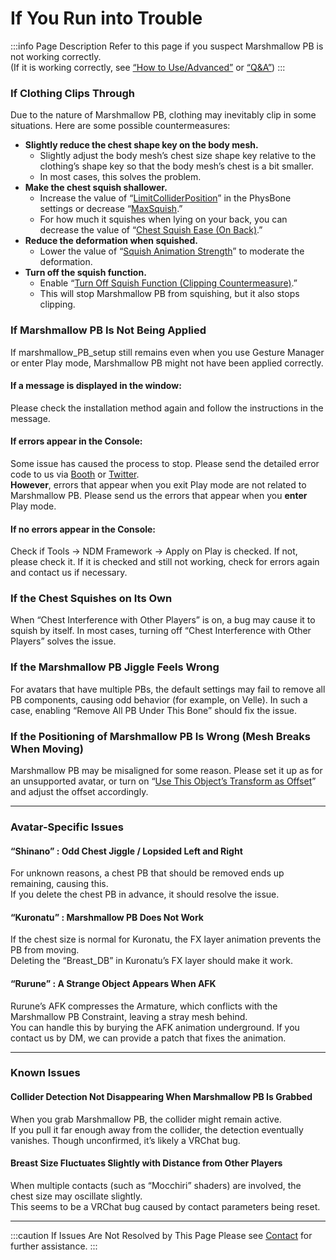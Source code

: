 
# If You Run into Trouble

:::info Page Description
Refer to this page if you suspect Marshmallow PB is not working correctly.  
(If it is working correctly, see [“How to Use/Advanced”](https://wataame89.github.io/documents-wataameya/marshmallowPB/howtouse/addition) or [“Q&A”](https://wataame89.github.io/documents-wataameya/marshmallowPB/qa))
:::

### If Clothing Clips Through

Due to the nature of Marshmallow PB, clothing may inevitably clip in some situations. Here are some possible countermeasures:

- **Slightly reduce the chest shape key on the body mesh.**
  - Slightly adjust the body mesh’s chest size shape key relative to the clothing’s shape key so that the body mesh’s chest is a bit smaller.
  - In most cases, this solves the problem.
- **Make the chest squish shallower.**
  - Increase the value of “[LimitColliderPosition](https://wataame89.github.io/documents-marshmallowPB/setup#limitcolliderposition)” in the PhysBone settings or decrease “[MaxSquish](https://wataame89.github.io/documents-marshmallowPB/setup#maxsquish).”
  - For how much it squishes when lying on your back, you can decrease the value of “[Chest Squish Ease (On Back)](https://wataame89.github.io/documents-marshmallowPB/setup#%E8%83%B8%E3%81%AE%E3%81%A4%E3%81%B6%E3%82%8C%E3%82%84%E3%81%99%E3%81%95%EF%BC%88%E4%BB%B0%E5%90%91%E3%81%91%EF%BC%89).”
- **Reduce the deformation when squished.**
  - Lower the value of “[Squish Animation Strength](https://wataame89.github.io/documents-marshmallowPB/setup#%E3%81%A4%E3%81%B6%E3%82%8C%E3%82%A2%E3%83%8B%E3%83%A1%E3%83%BC%E3%82%B7%E3%83%A7%E3%83%B3%E3%81%AE%E5%BC%B7%E3%81%95)” to moderate the deformation.
- **Turn off the squish function.**
  - Enable “[Turn Off Squish Function (Clipping Countermeasure)](https://wataame89.github.io/documents-marshmallowPB/setup#%E3%81%A4%E3%81%B6%E3%82%8C%E6%A9%9F%E8%83%BD%E3%82%AA%E3%83%95%E8%B2%AB%E9%80%9A%E5%AF%BE%E7%AD%96).”
  - This will stop Marshmallow PB from squishing, but it also stops clipping.

### If Marshmallow PB Is Not Being Applied

If marshmallow_PB_setup still remains even when you use Gesture Manager or enter Play mode, Marshmallow PB might not have been applied correctly.

#### If a message is displayed in the window:

Please check the installation method again and follow the instructions in the message.

#### If errors appear in the Console:

Some issue has caused the process to stop. Please send the detailed error code to us via [Booth](https://wataame89.booth.pm) or [Twitter](https://twitter.com/wataameya_vr).  
**However**, errors that appear when you exit Play mode are not related to Marshmallow PB. Please send us the errors that appear when you **enter** Play mode.

#### If no errors appear in the Console:

Check if Tools → NDM Framework → Apply on Play is checked. If not, please check it. If it is checked and still not working, check for errors again and contact us if necessary.

<!-- ### If There Is Excessive Shaking
When Marshmallow PB is pressed, there can be some jitter. Basically, increasing the Stiffness (resistance to deformation) will reduce this jitter.

### If an Error Window Appears
Most of the time, it’s because of an incorrect setup configuration. Please refer to the setup video and reconfigure. -->

### If the Chest Squishes on Its Own

When “Chest Interference with Other Players” is on, a bug may cause it to squish by itself. In most cases, turning off “Chest Interference with Other Players” solves the issue.

### If the Marshmallow PB Jiggle Feels Wrong

For avatars that have multiple PBs, the default settings may fail to remove all PB components, causing odd behavior (for example, on Velle). In such a case, enabling “Remove All PB Under This Bone” should fix the issue.

### If the Positioning of Marshmallow PB Is Wrong (Mesh Breaks When Moving)

Marshmallow PB may be misaligned for some reason. Please set it up as for an unsupported avatar, or turn on “[Use This Object’s Transform as Offset](https://wataame89.github.io/documents-marshmallowPB/setup#%E3%82%AA%E3%83%95%E3%82%BB%E3%83%83%E3%83%88%E3%81%A8%E3%81%97%E3%81%A6%E3%81%93%E3%81%AE%E3%82%AA%E3%83%96%E3%82%B8%E3%82%A7%E3%82%AF%E3%83%88%E3%81%AEtransform%E3%82%92%E4%BD%BF%E7%94%A8)”  
and adjust the offset accordingly.

---

### Avatar-Specific Issues

#### “Shinano” : Odd Chest Jiggle / Lopsided Left and Right

For unknown reasons, a chest PB that should be removed ends up remaining, causing this.  
If you delete the chest PB in advance, it should resolve the issue.

#### “Kuronatu” : Marshmallow PB Does Not Work

If the chest size is normal for Kuronatu, the FX layer animation prevents the PB from moving.  
Deleting the “Breast_DB” in Kuronatu’s FX layer should make it work.

#### “Rurune” : A Strange Object Appears When AFK

Rurune’s AFK compresses the Armature, which conflicts with the Marshmallow PB Constraint, leaving a stray mesh behind.  
You can handle this by burying the AFK animation underground. If you contact us by DM, we can provide a patch that fixes the animation.

---

### Known Issues

#### Collider Detection Not Disappearing When Marshmallow PB Is Grabbed

When you grab Marshmallow PB, the collider might remain active.  
If you pull it far enough away from the collider, the detection eventually vanishes. Though unconfirmed, it’s likely a VRChat bug.

#### Breast Size Fluctuates Slightly with Distance from Other Players

When multiple contacts (such as “Mocchiri” shaders) are involved, the chest size may oscillate slightly.  
This seems to be a VRChat bug caused by contact parameters being reset.

---

:::caution If Issues Are Not Resolved by This Page
Please see [Contact](https://wataame89.github.io/documents-wataameya/marshmallowPB/howtocontact) for further assistance.
:::

